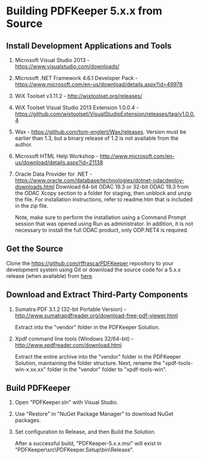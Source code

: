 # Building PDFKeeper 5.x.x from Source

##  Install Development Applications and Tools
1. Microsoft Visual Studio 2013 - https://www.visualstudio.com/downloads/
2. Microsoft .NET Framework 4.6.1 Developer Pack - https://www.microsoft.com/en-us/download/details.aspx?id=49978
3. WiX Toolset v3.11.2 - http://wixtoolset.org/releases/
4. WiX Toolset Visual Studio 2013 Extension 1.0.0.4 - https://github.com/wixtoolset/VisualStudioExtension/releases/tag/v1.0.0.4
5. Wax - https://github.com/tom-englert/Wax/releases. Version must be earlier than 1.3, but a binary release of 1.2 is not available from the author.
6. Microsoft HTML Help Workshop - http://www.microsoft.com/en-us/download/details.aspx?id=21138
7. Oracle Data Provider for .NET - https://www.oracle.com/database/technologies/dotnet-odacdeploy-downloads.html
    Download 64-bit ODAC 19.3 or 32-bit ODAC 19.3 from the ODAC Xcopy section to a folder for staging, then unblock and unzip the file.
    For installation instructions, refer to readme.htm that is included in the zip file.
    
    Note, make sure to perform the installation using a Command Prompt session that was opened using Run as administrator. In addition, it is not necessary to install the full ODAC product, only ODP.NET4 is required.

## Get the Source
Clone the https://github.com/rffrasca/PDFKeeper repository to your development system using Git or download the source code for a 5.x.x release (when available) from [here](https://github.com/rffrasca/PDFKeeper/releases).

## Download and Extract Third-Party Components
1. Sumatra PDF 3.1.2 (32-bit Portable Version) - http://www.sumatrapdfreader.org/download-free-pdf-viewer.html
    
    Extract into the "vendor" folder in the PDFKeeper Solution.
2. Xpdf command line tools (Windows 32/64-bit) - http://www.xpdfreader.com/download.html

    Extract the entire archive into the "vendor" folder in the PDFKeeper Solution, maintaining the folder structure. Next, rename the "xpdf-tools-win-x.xx.xx" folder in the "vendor" folder to "xpdf-tools-win".

## Build PDFKeeper
1. Open "PDFKeeper.sln" with Visual Studio.
2. Use "Restore" in "NuGet Package Manager" to download NuGet packages.
3. Set configuration to Release, and then Build the Solution.

    After a successful build, "PDFKeeper-5.x.x.msi" will exist in "PDFKeeper\src\PDFKeeper.Setup\bin\Release".    
